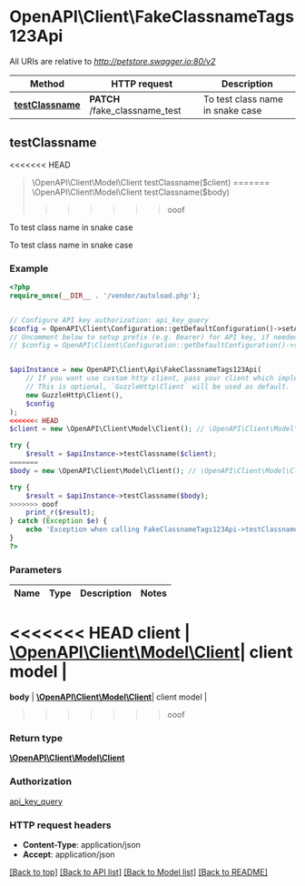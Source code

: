 # OpenAPI\Client\FakeClassnameTags123Api

All URIs are relative to *http://petstore.swagger.io:80/v2*

Method | HTTP request | Description
------------- | ------------- | -------------
[**testClassname**](FakeClassnameTags123Api.md#testClassname) | **PATCH** /fake_classname_test | To test class name in snake case



## testClassname

<<<<<<< HEAD
> \OpenAPI\Client\Model\Client testClassname($client)
=======
> \OpenAPI\Client\Model\Client testClassname($body)
>>>>>>> ooof

To test class name in snake case

To test class name in snake case

### Example

```php
<?php
require_once(__DIR__ . '/vendor/autoload.php');


// Configure API key authorization: api_key_query
$config = OpenAPI\Client\Configuration::getDefaultConfiguration()->setApiKey('api_key_query', 'YOUR_API_KEY');
// Uncomment below to setup prefix (e.g. Bearer) for API key, if needed
// $config = OpenAPI\Client\Configuration::getDefaultConfiguration()->setApiKeyPrefix('api_key_query', 'Bearer');


$apiInstance = new OpenAPI\Client\Api\FakeClassnameTags123Api(
    // If you want use custom http client, pass your client which implements `GuzzleHttp\ClientInterface`.
    // This is optional, `GuzzleHttp\Client` will be used as default.
    new GuzzleHttp\Client(),
    $config
);
<<<<<<< HEAD
$client = new \OpenAPI\Client\Model\Client(); // \OpenAPI\Client\Model\Client | client model

try {
    $result = $apiInstance->testClassname($client);
=======
$body = new \OpenAPI\Client\Model\Client(); // \OpenAPI\Client\Model\Client | client model

try {
    $result = $apiInstance->testClassname($body);
>>>>>>> ooof
    print_r($result);
} catch (Exception $e) {
    echo 'Exception when calling FakeClassnameTags123Api->testClassname: ', $e->getMessage(), PHP_EOL;
}
?>
```

### Parameters


Name | Type | Description  | Notes
------------- | ------------- | ------------- | -------------
<<<<<<< HEAD
 **client** | [**\OpenAPI\Client\Model\Client**](../Model/Client.md)| client model |
=======
 **body** | [**\OpenAPI\Client\Model\Client**](../Model/Client.md)| client model |
>>>>>>> ooof

### Return type

[**\OpenAPI\Client\Model\Client**](../Model/Client.md)

### Authorization

[api_key_query](../../README.md#api_key_query)

### HTTP request headers

- **Content-Type**: application/json
- **Accept**: application/json

[[Back to top]](#) [[Back to API list]](../../README.md#documentation-for-api-endpoints)
[[Back to Model list]](../../README.md#documentation-for-models)
[[Back to README]](../../README.md)

